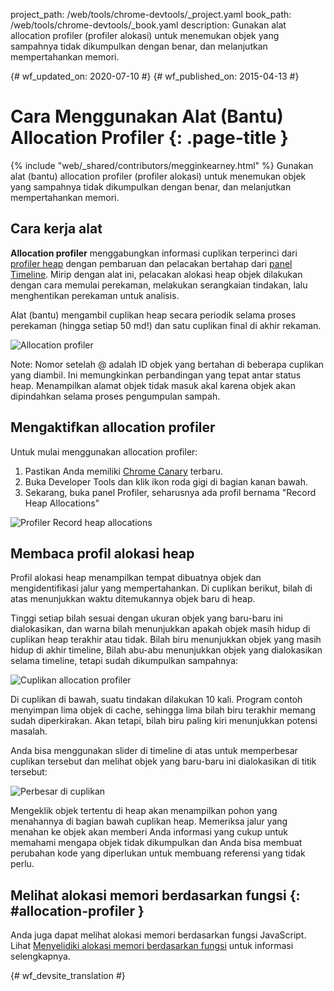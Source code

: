 project_path: /web/tools/chrome-devtools/_project.yaml
book_path: /web/tools/chrome-devtools/_book.yaml
description: Gunakan alat allocation profiler (profiler alokasi) untuk menemukan objek yang sampahnya tidak dikumpulkan dengan benar, dan melanjutkan mempertahankan memori.

{# wf_updated_on: 2020-07-10 #}
{# wf_published_on: 2015-04-13 #}

# Cara Menggunakan Alat (Bantu) Allocation Profiler {: .page-title }

{% include "web/_shared/contributors/megginkearney.html" %}
Gunakan alat (bantu) allocation profiler (profiler alokasi) untuk menemukan objek yang sampahnya tidak dikumpulkan dengan benar, dan melanjutkan mempertahankan memori.


## Cara kerja alat

**Allocation profiler** menggabungkan informasi cuplikan terperinci dari
[profiler heap](/web/tools/chrome-devtools/profile/memory-problems/heap-snapshots)
dengan pembaruan dan pelacakan bertahap dari
[panel Timeline](/web/tools/chrome-devtools/profile/evaluate-performance/timeline-tool).
Mirip dengan alat ini, pelacakan alokasi heap objek dilakukan dengan cara memulai perekaman,
melakukan serangkaian tindakan, lalu menghentikan perekaman untuk analisis.

Alat (bantu) mengambil cuplikan heap secara periodik selama proses perekaman (hingga setiap 50 md!) dan satu cuplikan final di akhir rekaman.

![Allocation profiler](imgs/object-tracker.png)

Note: Nomor setelah @ adalah ID objek yang bertahan di beberapa cuplikan yang diambil. Ini memungkinkan perbandingan yang tepat antar status heap. Menampilkan alamat objek tidak masuk akal karena objek akan dipindahkan selama proses pengumpulan sampah.

## Mengaktifkan allocation profiler

Untuk mulai menggunakan allocation profiler:

1. Pastikan Anda memiliki [Chrome Canary](https://www.google.com/intl/en/chrome/browser/canary.html) terbaru.
2. Buka Developer Tools dan klik ikon roda gigi di bagian kanan bawah.
3. Sekarang, buka panel Profiler, seharusnya ada profil bernama "Record Heap Allocations"

![Profiler Record heap allocations](imgs/record-heap.png)

## Membaca profil alokasi heap

Profil alokasi heap menampilkan tempat dibuatnya objek dan mengidentifikasi jalur yang mempertahankan.
Di cuplikan berikut, bilah di atas menunjukkan waktu ditemukannya objek baru di heap.

Tinggi setiap bilah sesuai dengan ukuran objek yang baru-baru ini dialokasikan,
dan warna bilah menunjukkan apakah objek masih hidup di cuplikan heap terakhir atau tidak.
Bilah biru menunjukkan objek yang masih hidup di akhir timeline,
Bilah abu-abu menunjukkan objek yang dialokasikan selama timeline,
tetapi sudah dikumpulkan sampahnya:

![Cuplikan allocation profiler](imgs/collected.png)

Di cuplikan di bawah, suatu tindakan dilakukan 10 kali.
Program contoh menyimpan lima objek di cache, sehingga lima bilah biru terakhir memang sudah diperkirakan.
Akan tetapi, bilah biru paling kiri menunjukkan potensi masalah.

Anda bisa menggunakan slider di timeline di atas untuk memperbesar cuplikan tersebut
dan melihat objek yang baru-baru ini dialokasikan di titik tersebut:

![Perbesar di cuplikan](imgs/sliders.png)

Mengeklik objek tertentu di heap akan menampilkan pohon yang menahannya di bagian bawah cuplikan heap. Memeriksa jalur yang menahan ke objek akan memberi Anda informasi yang cukup untuk memahami mengapa objek tidak dikumpulkan dan Anda bisa membuat perubahan kode yang diperlukan untuk membuang referensi yang tidak perlu.

## Melihat alokasi memori berdasarkan fungsi {: #allocation-profiler }

Anda juga dapat melihat alokasi memori berdasarkan fungsi JavaScript. Lihat
[Menyelidiki alokasi memori berdasarkan fungsi](index#allocation-profile) untuk
informasi selengkapnya.


{# wf_devsite_translation #}
